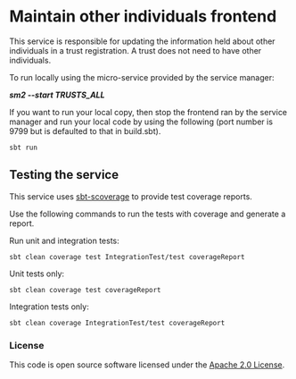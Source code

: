 # Maintain other individuals frontend

This service is responsible for updating the information held about other individuals in a trust registration.
A trust does not need to have other individuals.

To run locally using the micro-service provided by the service manager:

***sm2 --start TRUSTS_ALL***

If you want to run your local copy, then stop the frontend ran by the service manager and run your local code by using the following (port number is 9799 but is defaulted to that in build.sbt).

`sbt run`
## Testing the service

This service uses [sbt-scoverage](https://github.com/scoverage/sbt-scoverage) to
provide test coverage reports.

Use the following commands to run the tests with coverage and generate a report.

Run unit and integration tests:
```
sbt clean coverage test IntegrationTest/test coverageReport
```

Unit tests only:
```
sbt clean coverage test coverageReport
```

Integration tests only:
```
sbt clean coverage IntegrationTest/test coverageReport
```

### License

This code is open source software licensed under the [Apache 2.0 License]("http://www.apache.org/licenses/LICENSE-2.0.html").
